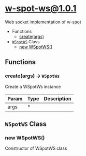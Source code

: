 # w-spot-ws@1.0.1

Web socket implementation of w-spot

+ Functions
  + [create(args)](#w-spot-ws-function-create)
+ [`WSpotWS`](#w-spot-ws-classes) Class
  + [new WSpotWS()](#w-spot-ws-classes-w-spot-w-s-constructor)

## Functions

<a class='md-heading-link' name="w-spot-ws-function-create" ></a>

### create(args) -> `WSpotWs`

Create a WSpotWs instance

| Param | Type | Description |
| ----- | --- | -------- |
| args | * |  |



<a class='md-heading-link' name="w-spot-ws-classes"></a>

## `WSpotWS` Class






<a class='md-heading-link' name="w-spot-ws-classes-w-spot-w-s-constructor" ></a>

### new WSpotWS()

Constructor of WSpotWS class





